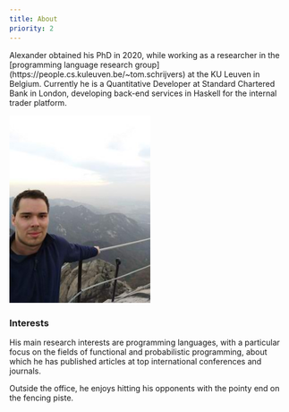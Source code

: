 ```yaml
---
title: About
priority: 2
---
```

<p class="text-justify">
Alexander obtained his PhD in 2020, while working as a researcher in the
[programming language research group](https://people.cs.kuleuven.be/~tom.schrijvers)
at the KU Leuven in Belgium.
Currently he is a Quantitative Developer at Standard Chartered Bank in London,
developing back-end services in Haskell for the internal trader platform.
</p>

<img src="/images/me_three.jpg" style="width:50%" class="img-rounded"></img>

### <i class="fa fa-info-circle"></i> Interests
<p class="text-justify">
His main research interests are programming languages, with a particular focus
on the fields of functional and probabilistic programming, about which he has
published articles at top international conferences and journals.
</p>

<p class="text-justify">
Outside the office, he enjoys hitting his opponents with the pointy end on the
fencing piste.
</p>

